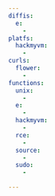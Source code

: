 ```yaml
---
diffis:
  e:
    -
platfs:
  hackmyvm:
    -
curls:
  flower:
    -
functions:
  unix:
    -
  e:
    -
  hackmyvm:
    -
  rce:
    -
  source:
    -
  sudo:
    -

---
```

